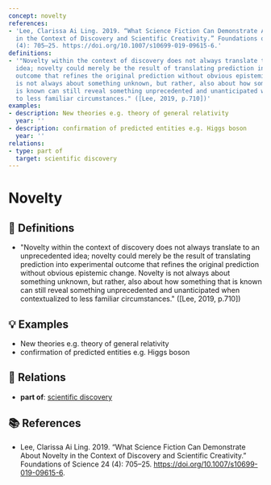 ```yaml
---
concept: novelty
references:
- 'Lee, Clarissa Ai Ling. 2019. “What Science Fiction Can Demonstrate About Novelty
  in the Context of Discovery and Scientific Creativity.” Foundations of Science 24
  (4): 705–25. https://doi.org/10.1007/s10699-019-09615-6.'
definitions:
- '"Novelty within the context of discovery does not always translate to an unprecedented
  idea; novelty could merely be the result of translating prediction into experimental
  outcome that refines the original prediction without obvious epistemic change. Novelty
  is not always about something unknown, but rather, also about how something that
  is known can still reveal something unprecedented and unanticipated when contextualized
  to less familiar circumstances." ([Lee, 2019, p.710])'
examples:
- description: New theories e.g. theory of general relativity
  year: ''
- description: confirmation of predicted entities e.g. Higgs boson
  year: ''
relations:
- type: part of
  target: scientific discovery
---
```


# Novelty

## 📖 Definitions

- "Novelty within the context of discovery does not always translate to an unprecedented idea; novelty could merely be the result of translating prediction into experimental outcome that refines the original prediction without obvious epistemic change. Novelty is not always about something unknown, but rather, also about how something that is known can still reveal something unprecedented and unanticipated when contextualized to less familiar circumstances." ([Lee, 2019, p.710])

## 💡 Examples

- New theories e.g. theory of general relativity
- confirmation of predicted entities e.g. Higgs boson

## 🔗 Relations

- **part of**: [scientific discovery](./scientific-discovery.md)

## 📚 References

- Lee, Clarissa Ai Ling. 2019. “What Science Fiction Can Demonstrate About Novelty in the Context of Discovery and Scientific Creativity.” Foundations of Science 24 (4): 705–25. https://doi.org/10.1007/s10699-019-09615-6.
